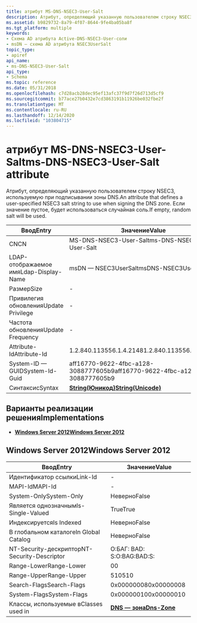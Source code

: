 ```yaml
---
title: атрибут MS-DNS-NSEC3-User-Salt
description: Атрибут, определяющий указанную пользователем строку NSEC3, используемую при подписывании зоны DNS. Если значение пустое, будет использоваться случайная соль.
ms.assetid: b9829732-8a79-4f07-8644-9fe4ba05ba8f
ms.tgt_platform: multiple
keywords:
- Схема AD атрибута Active-DNS-NSEC3-User-соли
- msDN — схема AD атрибута NSEC3UserSalt
topic_type:
- apiref
api_name:
- ms-DNS-NSEC3-User-Salt
api_type:
- Schema
ms.topic: reference
ms.date: 05/31/2018
ms.openlocfilehash: c7d28acb28dec95ef13afc37f9d7f26d713d5cf9
ms.sourcegitcommit: b77ace27b0432e7cd3863191b11926be032fbe2f
ms.translationtype: MT
ms.contentlocale: ru-RU
ms.lasthandoff: 12/14/2020
ms.locfileid: "103804715"
---
```

# <a name="ms-dns-nsec3-user-salt-attribute"></a><span data-ttu-id="8092b-106">атрибут MS-DNS-NSEC3-User-Salt</span><span class="sxs-lookup"><span data-stu-id="8092b-106">ms-DNS-NSEC3-User-Salt attribute</span></span>

<span data-ttu-id="8092b-107">Атрибут, определяющий указанную пользователем строку NSEC3, используемую при подписывании зоны DNS.</span><span class="sxs-lookup"><span data-stu-id="8092b-107">An attribute that defines a user-specified NSEC3 salt string to use when signing the DNS zone.</span></span> <span data-ttu-id="8092b-108">Если значение пустое, будет использоваться случайная соль.</span><span class="sxs-lookup"><span data-stu-id="8092b-108">If empty, random salt will be used.</span></span>



| <span data-ttu-id="8092b-109">Ввод</span><span class="sxs-lookup"><span data-stu-id="8092b-109">Entry</span></span> | <span data-ttu-id="8092b-110">Значение</span><span class="sxs-lookup"><span data-stu-id="8092b-110">Value</span></span> |
|-------------------|---------------------------------------------|
| <span data-ttu-id="8092b-111">CN</span><span class="sxs-lookup"><span data-stu-id="8092b-111">CN</span></span>                | <span data-ttu-id="8092b-112">MS-DNS-NSEC3-User-Salt</span><span class="sxs-lookup"><span data-stu-id="8092b-112">ms-DNS-NSEC3-User-Salt</span></span>                      |
| <span data-ttu-id="8092b-113">LDAP-отображаемое имя</span><span class="sxs-lookup"><span data-stu-id="8092b-113">Ldap-Display-Name</span></span> | <span data-ttu-id="8092b-114">msDN — NSEC3UserSalt</span><span class="sxs-lookup"><span data-stu-id="8092b-114">msDNS-NSEC3UserSalt</span></span>                         |
| <span data-ttu-id="8092b-115">Размер</span><span class="sxs-lookup"><span data-stu-id="8092b-115">Size</span></span>              | \-                                          |
| <span data-ttu-id="8092b-116">Привилегия обновления</span><span class="sxs-lookup"><span data-stu-id="8092b-116">Update Privilege</span></span>  | \-                                          |
| <span data-ttu-id="8092b-117">Частота обновления</span><span class="sxs-lookup"><span data-stu-id="8092b-117">Update Frequency</span></span>  | \-                                          |
| <span data-ttu-id="8092b-118">Attribute-Id</span><span class="sxs-lookup"><span data-stu-id="8092b-118">Attribute-Id</span></span>      | <span data-ttu-id="8092b-119">1.2.840.113556.1.4.2148</span><span class="sxs-lookup"><span data-stu-id="8092b-119">1.2.840.113556.1.4.2148</span></span>                     |
| <span data-ttu-id="8092b-120">System-ID — GUID</span><span class="sxs-lookup"><span data-stu-id="8092b-120">System-Id-Guid</span></span>    | <span data-ttu-id="8092b-121">aff16770-9622-4fbc-a128-3088777605b9</span><span class="sxs-lookup"><span data-stu-id="8092b-121">aff16770-9622-4fbc-a128-3088777605b9</span></span>        |
| <span data-ttu-id="8092b-122">Синтаксис</span><span class="sxs-lookup"><span data-stu-id="8092b-122">Syntax</span></span>            | [<span data-ttu-id="8092b-123">**String(Юникод)**</span><span class="sxs-lookup"><span data-stu-id="8092b-123">**String(Unicode)**</span></span>](s-string-unicode.md) |



## <a name="implementations"></a><span data-ttu-id="8092b-124">Варианты реализации решения</span><span class="sxs-lookup"><span data-stu-id="8092b-124">Implementations</span></span>

-   [<span data-ttu-id="8092b-125">**Windows Server 2012**</span><span class="sxs-lookup"><span data-stu-id="8092b-125">**Windows Server 2012**</span></span>](#windows-server-2012)

## <a name="windows-server-2012"></a><span data-ttu-id="8092b-126">Windows Server 2012</span><span class="sxs-lookup"><span data-stu-id="8092b-126">Windows Server 2012</span></span>



| <span data-ttu-id="8092b-127">Ввод</span><span class="sxs-lookup"><span data-stu-id="8092b-127">Entry</span></span> | <span data-ttu-id="8092b-128">Значение</span><span class="sxs-lookup"><span data-stu-id="8092b-128">Value</span></span> |
|------------------------|------------------------------------------|
| <span data-ttu-id="8092b-129">Идентификатор ссылки</span><span class="sxs-lookup"><span data-stu-id="8092b-129">Link-Id</span></span>                | \-                                       |
| <span data-ttu-id="8092b-130">MAPI-Id</span><span class="sxs-lookup"><span data-stu-id="8092b-130">MAPI-Id</span></span>                | \-                                       |
| <span data-ttu-id="8092b-131">System-Only</span><span class="sxs-lookup"><span data-stu-id="8092b-131">System-Only</span></span>            | <span data-ttu-id="8092b-132">Неверно</span><span class="sxs-lookup"><span data-stu-id="8092b-132">False</span></span>                                    |
| <span data-ttu-id="8092b-133">Является однозначным</span><span class="sxs-lookup"><span data-stu-id="8092b-133">Is-Single-Valued</span></span>       | <span data-ttu-id="8092b-134">True</span><span class="sxs-lookup"><span data-stu-id="8092b-134">True</span></span>                                     |
| <span data-ttu-id="8092b-135">Индексируется</span><span class="sxs-lookup"><span data-stu-id="8092b-135">Is Indexed</span></span>             | <span data-ttu-id="8092b-136">Неверно</span><span class="sxs-lookup"><span data-stu-id="8092b-136">False</span></span>                                    |
| <span data-ttu-id="8092b-137">В глобальном каталоге</span><span class="sxs-lookup"><span data-stu-id="8092b-137">In Global Catalog</span></span>      | <span data-ttu-id="8092b-138">Неверно</span><span class="sxs-lookup"><span data-stu-id="8092b-138">False</span></span>                                    |
| <span data-ttu-id="8092b-139">NT-Security-дескриптор</span><span class="sxs-lookup"><span data-stu-id="8092b-139">NT-Security-Descriptor</span></span> | <span data-ttu-id="8092b-140">О:БАГ: BAD: S:</span><span class="sxs-lookup"><span data-stu-id="8092b-140">O:BAG:BAD:S:</span></span>                             |
| <span data-ttu-id="8092b-141">Range-Lower</span><span class="sxs-lookup"><span data-stu-id="8092b-141">Range-Lower</span></span>            | <span data-ttu-id="8092b-142">0</span><span class="sxs-lookup"><span data-stu-id="8092b-142">0</span></span>                                        |
| <span data-ttu-id="8092b-143">Range-Upper</span><span class="sxs-lookup"><span data-stu-id="8092b-143">Range-Upper</span></span>            | <span data-ttu-id="8092b-144">510</span><span class="sxs-lookup"><span data-stu-id="8092b-144">510</span></span>                                      |
| <span data-ttu-id="8092b-145">Search-Flags</span><span class="sxs-lookup"><span data-stu-id="8092b-145">Search-Flags</span></span>           | <span data-ttu-id="8092b-146">0x00000008</span><span class="sxs-lookup"><span data-stu-id="8092b-146">0x00000008</span></span>                               |
| <span data-ttu-id="8092b-147">System-Flags</span><span class="sxs-lookup"><span data-stu-id="8092b-147">System-Flags</span></span>           | <span data-ttu-id="8092b-148">0x00000010</span><span class="sxs-lookup"><span data-stu-id="8092b-148">0x00000010</span></span>                               |
| <span data-ttu-id="8092b-149">Классы, используемые в</span><span class="sxs-lookup"><span data-stu-id="8092b-149">Classes used in</span></span>        | [<span data-ttu-id="8092b-150">**DNS — зона**</span><span class="sxs-lookup"><span data-stu-id="8092b-150">**Dns-Zone**</span></span>](c-dnszone.md)<br/> |



 

 





